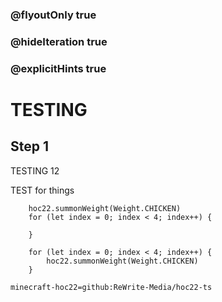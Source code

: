 ### @flyoutOnly true
### @hideIteration true
### @explicitHints true


# TESTING

## Step 1
TESTING 12

TEST for things

```ghost
    hoc22.summonWeight(Weight.CHICKEN)
    for (let index = 0; index < 4; index++) {
    	
    }    
```
```template
    for (let index = 0; index < 4; index++) {
    	hoc22.summonWeight(Weight.CHICKEN)
    }
```
```package
minecraft-hoc22=github:ReWrite-Media/hoc22-ts
```